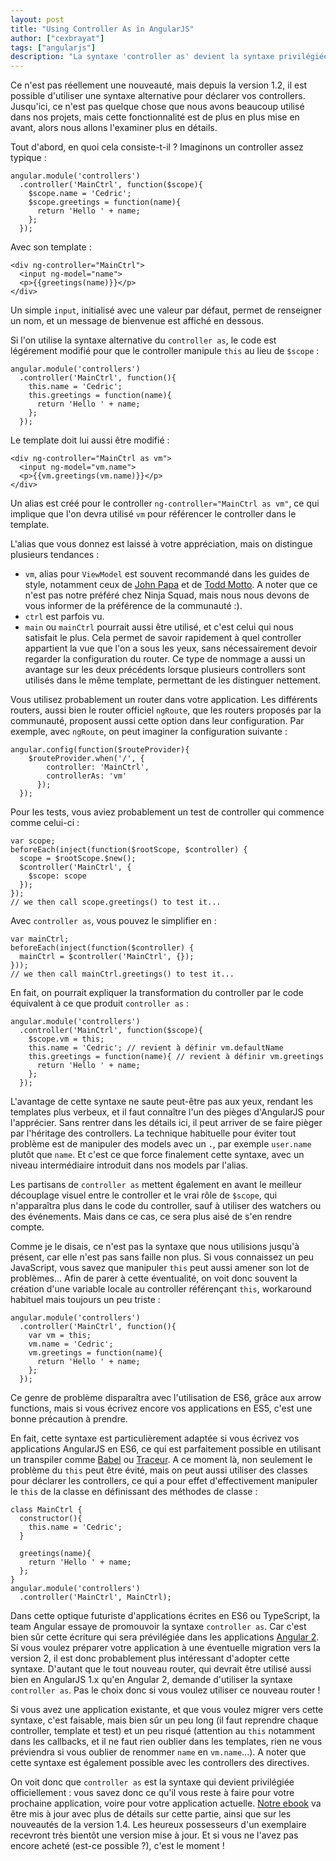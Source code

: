 ```yaml
---
layout: post
title: "Using Controller As in AngularJS"
author: ["cexbrayat"]
tags: ["angularjs"]
description: "La syntaxe 'controller as' devient la syntaxe privilégiée pour écrire les controllers AngularJS. Voyons à quoi elle ressemble et ce qu'elle apporte !"
---
```


Ce n'est pas réellement une nouveauté, mais depuis la version 1.2, il est possible d'utiliser une syntaxe alternative pour déclarer vos controllers. Jusqu'ici, ce n'est pas quelque chose que nous avons beaucoup utilisé dans nos projets, mais cette fonctionnalité est de plus en plus mise en avant, alors nous allons l'examiner plus en détails.

Tout d'abord, en quoi cela consiste-t-il ? Imaginons un controller assez typique :

    angular.module('controllers')
      .controller('MainCtrl', function($scope){
        $scope.name = 'Cedric';
        $scope.greetings = function(name){
          return 'Hello ' + name;
        };
      });

Avec son template :

    <div ng-controller="MainCtrl">
      <input ng-model="name">
      <p>{{greetings(name)}}</p>
    </div>  

Un simple `input`, initialisé avec une valeur par défaut, permet de renseigner un nom, et un message de bienvenue est affiché en dessous.

Si l'on utilise la syntaxe alternative du `controller as`, le code est légérement modifié pour que le controller manipule `this` au lieu de `$scope` :

    angular.module('controllers')
      .controller('MainCtrl', function(){
        this.name = 'Cedric';
        this.greetings = function(name){
          return 'Hello ' + name;
        };
      });

Le template doit lui aussi être modifié :

    <div ng-controller="MainCtrl as vm">
      <input ng-model="vm.name">
      <p>{{vm.greetings(vm.name)}}</p>
    </div>

Un alias est créé pour le controller `ng-controller="MainCtrl as vm"`, ce qui implique que l'on devra utilisé `vm` pour référencer le controller dans le template.

L'alias que vous donnez est laissé à votre appréciation, mais on distingue plusieurs tendances :

- `vm`, alias pour `ViewModel` est souvent recommandé dans les guides de style, notamment ceux de [John Papa](https://github.com/johnpapa/angular-styleguide#style-y032) et de [Todd Motto](https://github.com/toddmotto/angularjs-styleguide#controllers). A noter que ce n'est pas notre préféré chez Ninja Squad, mais nous nous devons de vous informer de la préférence de la communauté :).
- `ctrl` est parfois vu.
- `main` ou `mainCtrl` pourrait aussi être utilisé, et c'est celui qui nous satisfait le plus. Cela permet de savoir rapidement à quel controller appartient la vue que l'on a sous les yeux, sans nécessairement devoir regarder la configuration du router. Ce type de nommage a aussi un avantage sur les deux précédents lorsque plusieurs controllers sont utilisés dans le même template, permettant de les distinguer nettement.

Vous utilisez probablement un router dans votre application. Les différents routers, aussi bien le router officiel `ngRoute`, que les routers proposés par la communauté, proposent aussi cette option dans leur configuration. Par exemple, avec `ngRoute`, on peut imaginer la configuration suivante :

    angular.config(function($routeProvider){
        $routeProvider.when('/', {
            controller: 'MainCtrl',
            controllerAs: 'vm'
          });
      });

Pour les tests, vous aviez probablement un test de controller qui commence comme celui-ci :

    var scope;
    beforeEach(inject(function($rootScope, $controller) {
      scope = $rootScope.$new();
      $controller('MainCtrl', {
        $scope: scope
      });
    });
    // we then call scope.greetings() to test it...

Avec `controller as`, vous pouvez le simplifier en :

    var mainCtrl;
    beforeEach(inject(function($controller) {
      mainCtrl = $controller('MainCtrl', {});
    }));
    // we then call mainCtrl.greetings() to test it...

En fait, on pourrait expliquer la transformation du controller par le code équivalent à ce que produit `controller as` :

    angular.module('controllers')
      .controller('MainCtrl', function($scope){
        $scope.vm = this;
        this.name = 'Cedric'; // revient à définir vm.defaultName
        this.greetings = function(name){ // revient à définir vm.greetings
          return 'Hello ' + name;
        };
      });

L'avantage de cette syntaxe ne saute peut-être pas aux yeux, rendant les templates plus verbeux, et il faut connaître l'un des pièges d'AngularJS pour l'apprécier. Sans rentrer dans les détails ici, il peut arriver de se faire pièger par l'héritage des controllers. La technique habituelle pour éviter tout problème est de manipuler des models avec un `.`, par exemple `user.name` plutôt que `name`. Et c'est ce que force finalement cette syntaxe, avec un niveau intermédiaire introduit dans nos models par l'alias.

Les partisans de `controller as` mettent également en avant le meilleur découplage visuel entre le controller et le vrai rôle de `$scope`, qui n'apparaîtra plus dans le code du controller, sauf à utiliser des watchers ou des événements. Mais dans ce cas, ce sera plus aisé de s'en rendre compte.

Comme je le disais, ce n'est pas la syntaxe que nous utilisions jusqu'à présent, car elle n'est pas sans faille non plus. Si vous connaissez un peu JavaScript, vous savez que manipuler `this` peut aussi amener son lot de problèmes... Afin de parer à cette éventualité, on voit donc souvent la création d'une variable locale au controller référençant `this`, workaround habituel mais toujours un peu triste :

    angular.module('controllers')
      .controller('MainCtrl', function(){
        var vm = this;
        vm.name = 'Cedric';
        vm.greetings = function(name){
          return 'Hello ' + name;
        };
      });

Ce genre de problème disparaîtra avec l'utilisation de ES6, grâce aux arrow functions, mais si vous écrivez encore vos applications en ES5, c'est une bonne précaution à prendre.

En fait, cette syntaxe est particulièrement adaptée si vous écrivez vos applications AngularJS en ES6, ce qui est parfaitement possible en utilisant un transpiler comme [Babel](https://babeljs.io/) ou [Traceur](https://github.com/google/traceur-compiler). A ce moment là, non seulement le problème du `this` peut être évité, mais on peut aussi utiliser des classes pour déclarer les controllers, ce qui a pour effet d'effectivement manipuler le `this` de la classe en définissant des méthodes de classe :

    class MainCtrl {
      constructor(){
        this.name = 'Cedric';  
      }

      greetings(name){
        return 'Hello ' + name;
      };
    }
    angular.module('controllers')
      .controller('MainCtrl', MainCtrl);

Dans cette optique futuriste d'applications écrites en ES6 ou TypeScript, la team Angular essaye de promouvoir la syntaxe `controller as`. Car c'est bien sûr cette écriture qui sera prévilégiée dans les applications [Angular 2](https://books.ninja-squad.com/angular2). Si vous voulez préparer votre application à une éventuelle migration vers la version 2, il est donc probablement plus intéressant d'adopter cette syntaxe. D'autant que le tout nouveau router, qui devrait être utilisé aussi bien en AngularJS 1.x qu'en Angular 2, demande d'utiliser la syntaxe `controller as`. Pas le choix donc si vous voulez utiliser ce nouveau router !

Si vous avez une application existante, et que vous voulez migrer vers cette syntaxe, c'est faisable, mais bien sûr un peu long (il faut reprendre chaque controller, template et test) et un peu risqué (attention au `this` notamment dans les callbacks, et il ne faut rien oublier dans les templates, rien ne vous préviendra si vous oublier de renommer `name` en `vm.name`...). A noter que cette syntaxe est également possible avec les controllers des directives.

On voit donc que `controller as` est la syntaxe qui devient privilégiée officiellement : vous savez donc ce qu'il vous reste à faire pour votre prochaine application, voire pour votre application actuelle. [Notre ebook](https://books.ninja-squad.com/angularjs) va être mis à jour avec plus de détails sur cette partie, ainsi que sur les nouveautés de la version 1.4. Les heureux possesseurs d'un exemplaire recevront très bientôt une version mise à jour. Et si vous ne l'avez pas encore acheté (est-ce possible ?), c'est le moment !
